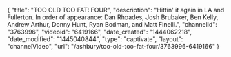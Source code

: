 {
    "title": "TOO OLD TOO FAT: FOUR",
    "description": "Hittin' it again in LA and Fullerton. In order of appearance: Dan Rhoades, Josh Brubaker, Ben Kelly, Andrew Arthur, Donny Hunt, Ryan Bodman, and Matt Finelli.",
    "channelid": "3763996",
    "videoid": "6419166",
    "date_created": "1444062218",
    "date_modified": "1445040844",
    "type": "captivate",
    "layout": "channelVideo",
    "url": "\/ashbury\/too-old-too-fat-four\/3763996-6419166"
}